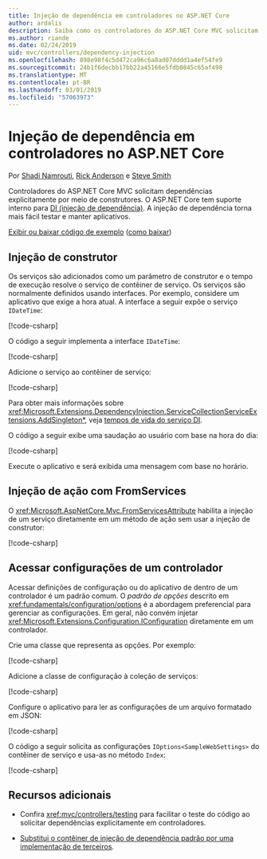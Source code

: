 ```yaml
---
title: Injeção de dependência em controladores no ASP.NET Core
author: ardalis
description: Saiba como os controladores do ASP.NET Core MVC solicitam suas dependências explicitamente por meio de seus construtores com injeção de dependência no ASP.NET Core.
ms.author: riande
ms.date: 02/24/2019
uid: mvc/controllers/dependency-injection
ms.openlocfilehash: 898e98f4c5d472ca96c6a8ad07dddd1a4ef54fe9
ms.sourcegitcommit: 24b1f6decbb17bb22a45166e5fdb0845c65af498
ms.translationtype: MT
ms.contentlocale: pt-BR
ms.lasthandoff: 03/01/2019
ms.locfileid: "57063973"
---
```

# <a name="dependency-injection-into-controllers-in-aspnet-core"></a>Injeção de dependência em controladores no ASP.NET Core

<a name="dependency-injection-controllers"></a>

Por [Shadi Namrouti](https://github.com/shadinamrouti), [Rick Anderson](https://twitter.com/RickAndMSFT) e [Steve Smith](https://github.com/ardalis)

Controladores do ASP.NET Core MVC solicitam dependências explicitamente por meio de construtores. O ASP.NET Core tem suporte interno para [DI (injeção de dependência)](xref:fundamentals/dependency-injection). A injeção de dependência torna mais fácil testar e manter aplicativos.

[Exibir ou baixar código de exemplo](https://github.com/aspnet/Docs/tree/master/aspnetcore/mvc/controllers/dependency-injection/sample) ([como baixar](xref:index#how-to-download-a-sample))

## <a name="constructor-injection"></a>Injeção de construtor

Os serviços são adicionados como um parâmetro de construtor e o tempo de execução resolve o serviço de contêiner de serviço. Os serviços são normalmente definidos usando interfaces. Por exemplo, considere um aplicativo que exige a hora atual. A interface a seguir expõe o serviço `IDateTime`:

[!code-csharp[](dependency-injection/sample/ControllerDI/Interfaces/IDateTime.cs?name=snippet)]

O código a seguir implementa a interface `IDateTime`:

[!code-csharp[](dependency-injection/sample/ControllerDI/Services/SystemDateTime.cs?name=snippet)]

Adicione o serviço ao contêiner de serviço:

[!code-csharp[](dependency-injection/sample/ControllerDI/Startup1.cs?name=snippet&highlight=3)]

Para obter mais informações sobre <xref:Microsoft.Extensions.DependencyInjection.ServiceCollectionServiceExtensions.AddSingleton*>, veja [tempos de vida do serviço DI](xref:fundamentals/dependency-injection#service-lifetimes).

O código a seguir exibe uma saudação ao usuário com base na hora do dia:

[!code-csharp[](dependency-injection/sample/ControllerDI/Controllers/HomeController.cs?name=snippet)]

Execute o aplicativo e será exibida uma mensagem com base no horário.

## <a name="action-injection-with-fromservices"></a>Injeção de ação com FromServices

O <xref:Microsoft.AspNetCore.Mvc.FromServicesAttribute> habilita a injeção de um serviço diretamente em um método de ação sem usar a injeção de construtor:

[!code-csharp[](dependency-injection/sample/ControllerDI/Controllers/HomeController.cs?name=snippet2)]

## <a name="access-settings-from-a-controller"></a>Acessar configurações de um controlador

Acessar definições de configuração ou do aplicativo de dentro de um controlador é um padrão comum. O *padrão de opções* descrito em <xref:fundamentals/configuration/options> é a abordagem preferencial para gerenciar as configurações. Em geral, não convém injetar <xref:Microsoft.Extensions.Configuration.IConfiguration> diretamente em um controlador.

Crie uma classe que representa as opções. Por exemplo:

[!code-csharp[](dependency-injection/sample/ControllerDI/Models/SampleWebSettings.cs?name=snippet)]

Adicione a classe de configuração à coleção de serviços:

[!code-csharp[](dependency-injection/sample/ControllerDI/Startup.cs?highlight=4&name=snippet1)]

Configure o aplicativo para ler as configurações de um arquivo formatado em JSON:

[!code-csharp[](dependency-injection/sample/ControllerDI/Program.cs?name=snippet&range=10-15)]

O código a seguir solicita as configurações `IOptions<SampleWebSettings>` do contêiner de serviço e usa-as no método `Index`:

[!code-csharp[](dependency-injection/sample/ControllerDI/Controllers/SettingsController.cs?name=snippet)]

## <a name="additional-resources"></a>Recursos adicionais

* Confira <xref:mvc/controllers/testing> para facilitar o teste do código ao solicitar dependências explicitamente em controladores.

* [Substitui o contêiner de injeção de dependência padrão por uma implementação de terceiros](xref:fundamentals/dependency-injection#default-service-container-replacement).
